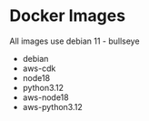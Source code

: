 # Docker Images

All images use debian 11 - bullseye

- debian
- aws-cdk
- node18
- python3.12
- aws-node18
- aws-python3.12
